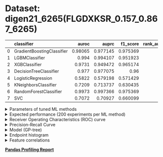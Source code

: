 # Dataset: digen21_6265(FLGDXKSR_0.157_0.867_6265)

|    | classifier                 |   auroc |    auprc |   f1_score |   rank_auroc |   rank_auprc |   rank_f1 |
|---:|:---------------------------|--------:|---------:|-----------:|-------------:|-------------:|----------:|
|  0 | GradientBoostingClassifier | 0.98065 | 0.977145 |   0.975369 |            3 |            3 |         1 |
|  1 | LGBMClassifier             | 0.994   | 0.994107 |   0.951923 |            2 |            2 |         5 |
|  2 | XGBClassifier              | 0.9731  | 0.949472 |   0.965174 |            5 |            5 |         3 |
|  3 | DecisionTreeClassifier     | 0.977   | 0.977075 |   0.96     |            4 |            3 |         4 |
|  4 | LogisticRegression         | 0.5822  | 0.579198 |   0.571429 |            8 |            8 |         8 |
|  5 | KNeighborsClassifier       | 0.7209  | 0.713737 |   0.630435 |            6 |            6 |         7 |
|  6 | RandomForestClassifier     | 0.9973  | 0.997366 |   0.975369 |            1 |            1 |         1 |
|  7 | SVC                        | 0.7072  | 0.70927  |   0.660099 |            7 |            7 |         6 |


<details>
<summary>Parameters of tuned ML methods</summary>


```
GradientBoostingClassifier(learning_rate=0.1106929494554916, loss='exponential',
                           max_depth=7, min_samples_leaf=5, n_iter_no_change=12,
                           random_state=6265, tol=1e-07,
                           validation_fraction=0.03)
LGBMClassifier(boosting_type='dart', deterministic=True, force_row_wise=True,
               max_depth=9, metric='binary_logloss', n_estimators=94, n_jobs=1,
               num_leaves=512, objective='binary', random_state=6265)
XGBClassifier(alpha=4.3414646668044926e-05, base_score=0.5, booster='gbtree',
              colsample_bylevel=1, colsample_bynode=1, colsample_bytree=1,
              eta=0.010336218004207712, eval_metric='logloss', gamma=0.4,
              gpu_id=-1, importance_type='gain', interaction_constraints='',
              learning_rate=0.0103362184, max_delta_step=0, max_depth=7,
              min_child_weight=1, missing=nan, monotone_constraints='()',
              n_estimators=48, n_jobs=1, nthread=1, num_parallel_tree=1,
              random_state=6265, reg_alpha=4.34146459e-05,
              reg_lambda=0.00025987277784335366, scale_pos_weight=1,
              subsample=1, tree_method='exact', use_label_encoder=False,
              validate_parameters=1, ...)
DecisionTreeClassifier(criterion='entropy', max_depth=5, min_samples_leaf=2,
                       min_samples_split=15, random_state=6265)
LogisticRegression(C=4.115025362221138, random_state=6265, solver='newton-cg')
KNeighborsClassifier(n_neighbors=22, p=1, weights='distance')
RandomForestClassifier(max_depth=5, max_features=None, min_samples_leaf=3,
                       min_samples_split=5, n_estimators=16, random_state=6265)
SVC(C=83.92431666168372, coef0=3.1, degree=4, gamma='auto', probability=True,
    random_state=6265, tol=3.494335882884236e-05)
```

</details>

<details>
<summary>Expected performance (200 experiments per ML method)</summary>
<img src='digen21_6265-box.svg' width=40% />
</details>

<details>
<summary>Receiver Operating Characteristics (ROC) curve</summary>
<img src='digen21_6265-roc.svg' width=40% />
</details>

<details>
<summary>Precision-Recall Curve</summary>
<img src='digen21_6265-prc.svg' width=40% />
</details>

<details>
<summary>Model (GP-tree)</summary>
<img src='digen21_6265-model.svg' height=10% />
</details>

<details>
<summary>Endpoint histogram</summary>
<img src='digen21_6265-endpoint.svg' width=40% />
</details>

<details>
<summary>Feature correlations</summary>
<img src='digen21_6265-corr.svg' width=40% />
</details>

[**Pandas Profiling Report**](https://github.io/athril/digen-test/docs/profile/digen21_6265.html)